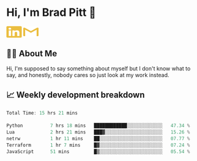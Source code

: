 # Hi, I'm Brad Pitt 👋


<a href="https://www.linkedin.com/in/mathias-mauraisin/" target="blank"><img align="center" src="./icons/linkedin.svg" alt="https://www.linkedin.com/in/mathias-mauraisin/" height="30" width="40" /></a>
<a href="mailto:mathias.mauraisin.pro@gmail.com" target="blank"><img align="center" src="./icons/gmail.svg" alt="redrew" height="30" width="40" /></a>




<!-- ![snap](images/Snap_dark.png?raw=true) -->
<!-- ![snap](images/Snap_dark_bg.png?raw=true) -->


<!-- [![My Skills](https://skillicons.dev/icons?i=c,cpp,html,css,js,ts,)](https://skillicons.dev) -->

## 🙋‍♂️&nbsp;About Me

Hi, I'm supposed to say something about myself but I don't know what to say, and honestly, nobody cares so just look at my work instead.

## 📈&nbsp;Weekly development breakdown

<!-- [![mamaurai's 42 stats](https://badge42.vercel.app/api/v2/cl1l4qz93000609l4yixitcl4/stats?cursusId=21&coalitionId=45)](https://github.com/JaeSeoKim/badge42) -->





<!--START_SECTION:waka-->

```rust
Total Time: 15 hrs 21 mins

Python          7 hrs 18 mins   ████████████░░░░░░░░░░░░░   47.34 %
Lua             2 hrs 21 mins   ███▓░░░░░░░░░░░░░░░░░░░░░   15.26 %
netrw           1 hr 11 mins    ██░░░░░░░░░░░░░░░░░░░░░░░   07.77 %
Terraform       1 hr 7 mins     █▓░░░░░░░░░░░░░░░░░░░░░░░   07.24 %
JavaScript      51 mins         █▒░░░░░░░░░░░░░░░░░░░░░░░   05.54 %
```

<!--END_SECTION:waka-->


